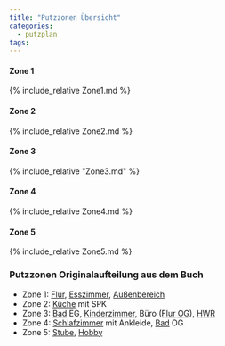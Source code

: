 ```yaml
---
title: "Putzzonen Übersicht"
categories:
  - putzplan
tags:
---
```


<!--more-->
#### Zone 1
{%  include_relative Zone1.md %}
#### Zone 2
{%  include_relative Zone2.md %}
#### Zone 3
{%  include_relative "Zone3.md" %}
#### Zone 4
{%  include_relative Zone4.md %}
#### Zone 5
{%  include_relative Zone5.md %}

### Putzzonen Originalaufteilung aus dem Buch

-   Zone  1:  [Flur](../Flur),  [Esszimmer](../Esszimmer),  [Außenbereich](../Aussenbereich)
-   Zone  2:  [Küche](../Kueche)  mit SPK
-   Zone  3:  [Bad](../Bad) EG,  [Kinderzimmer](../Kinderzimmer), Büro ([Flur OG](../FlurOG)),  [HWR](../HWR)
-   Zone  4:  [Schlafzimmer](../Schlafzimmer)  mit Ankleide,  [Bad](../Bad) OG 
-   Zone  5:  [Stube](../Stube),  [Hobby](../Hobby)
<!--stackedit_data:
eyJoaXN0b3J5IjpbLTEyOTkyOTMwMjcsMTkzOTc1NzcwN119
-->